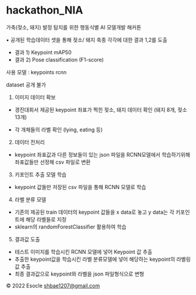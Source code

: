 # hackathon_NIA

가축(젖소, 돼지) 발정 탐지를 위한 행동식별 AI 모델개발 해커톤

▪ 공개된 학습데이터 셋을 통해 젖소/ 돼지 축종 각각에 대한 결과 1,2를 도출
- 결과 1) Keypoint mAP50
- 결과 2) Pose classification (F1-score)

사용 모델 : keypoints rcnn

dataset 공개 불가


1. 이미지 데이터 확보
 * 경진대회서 제공된 keypoint 좌표가 찍힌 젖소, 돼지 데이터 확인
 (돼지 8개, 젖소 13개)
 - 각 개체들의 라벨 확인 (lying, eating 등)

2. 데이터 전처리
 - keypoint 좌표값과 다른 정보들이 있는 json 파일을 RCNN모델에서 학습하기위해
 좌표값들만 선정해 csv 파일로 변환

3. 키포인트 추출 모델 학습
 - keypoint 값들만 저장된 csv 파일을 통해 RCNN 모델로 학습

4. 라벨 분류 모델
 - 기존의 제공된 train 데이터의 keypoint 값들을 x data로 놓고
 y data는 각 키포인트에 해당 라벨들로 지정
 - sklearn의 randomForestClassifier 활용하여 학습

5. 결과값 도출
 - 테스트 이미지를 학습시킨 RCNN 모델에 넣어 Keypoint 값 추출
 - 추출한 keypoint값을 학습시킨 라벨 분류모델에 넣어 해당하는 keypoint의
 라벨링 값 추출
 - 최종 결과값으로 keypoint와 라벨을 json 파일형식으로 변형

© 2022 Esocle <shbae1207@gmail.com>
